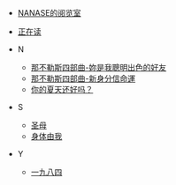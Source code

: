 <!-- docs/_sidebar.md -->

* [NANASE的阅览室](README)
* [正在读](guide)

* N
  * [那不勒斯四部曲-妳是我聰明出色的好友](N/那不勒斯四部曲-妳是我聰明出色的好友/README.md)
  * [那不勒斯四部曲-新身分信命運](N/那不勒斯四部曲-新身分新命運/README.md)
  * [你的夏天还好吗？](N/你的夏天还好吗？/README.md)


* S
  * [圣母](S/圣母/README.md)
  * [身体由我](S/身体由我/README.md)


* Y
  * [一九八四](Y/一九八四/README.md)